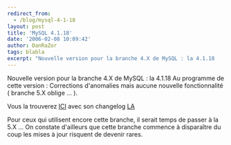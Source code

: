 ```yaml
---
redirect_from:
  - /blog/mysql-4-1-18
layout: post
title: 'MySQL 4.1.18'
date: '2006-02-08 10:09:42'
author: DanRaZor
tags: blabla
excerpt: "Nouvelle version pour la branche 4.X de MySQL : la 4.1.18     \nAu programme de cette version : Corrections d'anomalies mais aucune nouvelle fonctionnalité ( branche 5.X oblige ... ).  \n  \nVous la trouverez [ICI](http://downloads.mysql.com/snapshots.php?p=mysql-4.1) avec son changelog      …"
---
```


Nouvelle version pour la branche 4.X de MySQL : la 4.1.18
Au programme de cette version : Corrections d'anomalies mais aucune nouvelle fonctionnalité ( branche 5.X oblige ... ).

Vous la trouverez [ICI](http://downloads.mysql.com/snapshots.php?p=mysql-4.1) avec son changelog [LA](http://dev.mysql.com/doc/refman/4.1/en/news-4-1-18.html)

Pour ceux qui utilisent encore cette branche, il serait temps de passer à la 5.X ...   On constate d'ailleurs que cette branche commence à disparaître du coup les mises à jour risquent de devenir rares.
